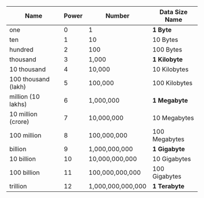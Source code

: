 | Name                | Power | Number            | Data Size Name |
| ------------------- | ----- | ----------------- | -------------- |
| one                 |   0   | 1	              | **1 Byte**	   |
| ten                 |   1   | 10	              | 10 Bytes	   |
| hundred             |   2   | 100	              | 100 Bytes      |
| thousand            |   3   | 1,000             | **1 Kilobyte** |
| 10 thousand         |   4   | 10,000            | 10 Kilobytes   |
| 100 thousand (lakh) |	  5	  | 100,000	          | 100 Kilobytes  |
| million (10 lakhs)  |	  6	  | 1,000,000	      | **1 Megabyte** |		
| 10 million (crore)  |   7	  | 10,000,000        | 10 Megabytes   |
| 100 million	      |   8   |	100,000,000		  | 100 Megabytes  |
| billion             |	  9	  | 1,000,000,000     | **1 Gigabyte** |
| 10  billion         |   10  | 10,000,000,000    | 10 Gigabytes   |
| 100  billion        |   11  | 100,000,000,000   | 100 Gigabytes  |
| trillion            |   12  | 1,000,000,000,000 | **1 Terabyte** |